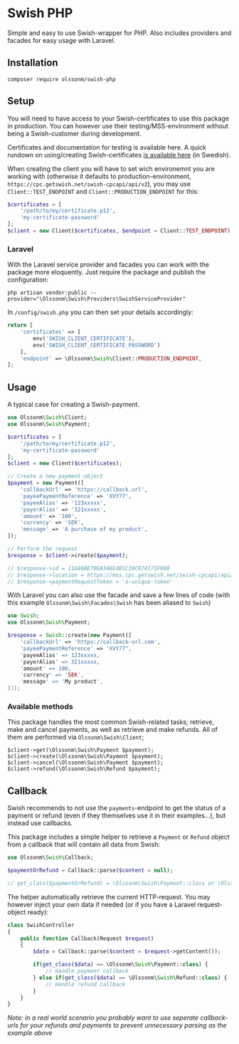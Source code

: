 # Swish PHP

Simple and easy to use Swish-wrapper for PHP. Also includes providers and facades for easy usage with Laravel.

## Installation

```
composer require olssonm/swish-php
```

## Setup

You will need to have access to your Swish-certificates to use this package in production. You can however use their testing/MSS-environment without being a Swish-customer during development.

Certificates and documentation for testing is available here. A quick rundown on using/creating Swish-certificates [is available here](https://marcusolsson.me/artiklar/hur-man-skapar-certifikat-for-swish) (in Swedish).

When creating the client you will have to set wich environemnt you are working with (otherwise it defaults to production-environment, `https://cpc.getswish.net/swish-cpcapi/api/v2`), you may use `Client::TEST_ENDPOINT` and `Client::PRODUCTION_ENDPOINT` for this:

``` php
$certificates = [
    '/path/to/my/certificate.p12',
    'my-certificate-password'
];
$client = new Client($certificates, $endpoint = Client::TEST_ENDPOINT)
```

### Laravel

With the Laravel service provider and facades you can work with the package more eloquently. Just require the package and publish the configuration:

```
php artisan vendor:public --provider="\Olssonm\Swish\Providers\SwishServiceProvider"
```

In `/config/swish.php` you can then set your details accordingly:

``` php
return [
    'certificates' => [
        env('SWISH_CLIENT_CERTIFICATE'),
        env('SWISH_CLIENT_CERTIFICATE_PASSWORD')
    ],
    'endpoint' => \Olssonm\Swish\Client::PRODUCTION_ENDPOINT,
];
```

## Usage

A typical case for creating a Swish-payment.

``` php
use Olssonm\Swish\Client;
use Olssonm\Swish\Payment;

$certificates = [
    '/path/to/my/certificate.p12',
    'my-certificate-password'
];
$client = new Client($certificates);

// Create a new payment-object
$payment = new Payment([
    'callbackUrl' => 'https://callback.url',
    'payeePaymentReference' => 'XVY77',
    'payeeAlias' => '123xxxxx',
    'payerAlias' => '321xxxxx',
    'amount' => '100',
    'currency' => 'SEK',
    'message' => 'A purchase of my product',
]);

// Perform the request
$response = $client->create($payment);

// $response->id = 11A86BE70EA346E4B1C39C874173F088
// $response->location = https://mss.cpc.getswish.net/swish-cpcapi/api/v1/paymentrequests/11A86BE70EA346E4B1C39C874173F088
// $response->paymentRequestToken = 'a-unique-token'

```

With Laravel you can also use the facade and save a few lines of code (with this example `Olssonm\Swish\Facades\Swish` has been aliased to `Swish`)

```php
use Swish;
use Olssonm\Swish\Payment;

$response = Swish::create(new Payment([
    'callbackUrl' => 'https://callback-url.com',
    'payeePaymentReference' => 'XVY77",
    'payeeAlias' => 123xxxxx,
    'payerAlias' => 321xxxxx,
    'amount' => 100,
    'currency' => 'SEK',
    'message' => 'My product',
]));
```

### Available methods

This package handles the most common Swish-related tasks; retrieve, make and cancel payments, as well as retrieve and make refunds. All of them are performed via `Olssonm\Swish\Client`;

`$client->get(\Olssonm\Swish\Payment $payment);`  
`$client->create(\Olssonm\Swish\Payment $payment);`  
`$client->cancel(\Olssonm\Swish\Payment $payment);`  
`$client->refund(\Olssonm\Swish\Refund $payment);`

## Callback

Swish recommends to not use the `payments`-endpoint to get the status of a payment or refund (even if they themselves use it in their examples...), but instead use callbacks.

This package includes a simple helper to retrieve a `Payment` or `Refund` object from a callback that will contain all data from Swish:

```php 
use Olssonm\Swish\Callback;

$paymentOrRefund = Callback::parse($content = null);

// get_class($paymentOrRefund) = \Olssonm\Swish\Payment::class or \Olssonm\Swish\Refund::class
```

The helper automatically retrieve the current HTTP-request. You may however inject your own data if needed (or if you have a Laravel request-object ready):

```php
class SwishController 
{
    public function Callback(Request $request)
    {
        $data = Callback::parse($content = $request->getContent());

        if(get_class($data) == \Olssonm\Swish\Payment::class) {
            // Handle payment callback
        } else if(get_class($data) == \Olssonm\Swish\Refund::class) {
            // Handle refund callback
        }
    }
}
```

*Note: in a real world scenario you probably want to use seperate callback-urls for your refunds and payments to prevent unnecessary parsing as the example above* 
